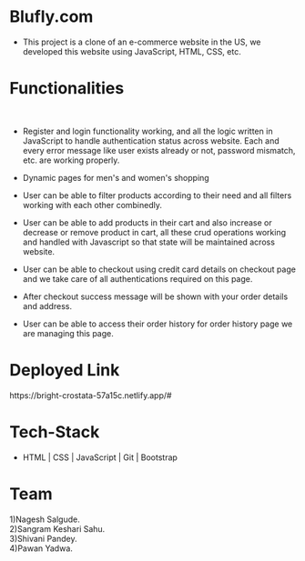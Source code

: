 # Blufly.com
- This project is a clone of an e-commerce website in the US, we developed this website using JavaScript, HTML, CSS, etc.

<h1>Functionalities</h1>
<br>

- Register and login functionality working, and all the logic written in JavaScript to handle authentication status across website. Each and every error message like user exists already or not, password mismatch, etc. are working properly.
- Dynamic pages for men's and women's shopping

- User can be able to filter products according to their need and all filters working with each other combinedly.

- User can be able to add products in their cart and also increase or decrease or remove product in cart, all these crud operations working and handled with Javascript so that state will be maintained across website.

- User can be able to checkout using credit card details on checkout page and we take care of all authentications required on this page.

- After checkout success message will be shown with your order details and address.

- User can be able to access their order history for order history page we are managing this page.

<h1>Deployed Link</h1>
https://bright-crostata-57a15c.netlify.app/#
<br>
<h1>Tech-Stack</h1>

- HTML | CSS | JavaScript | Git | Bootstrap

<h1>Team</h1>
1)Nagesh Salgude.
<br>
2)Sangram Keshari Sahu.
<br>
3)Shivani Pandey.
<br>
4)Pawan Yadwa.
